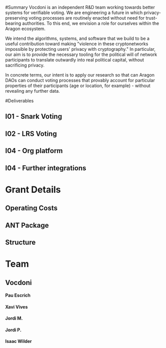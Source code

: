 #Summary
Vocdoni is an independent R&D team working towards better systems for verifiable voting. We are engineering a future in which privacy-preserving voting processes are routinely enacted without need for trust-bearing authorities. To this end, we envision a role for ourselves within the Aragon ecosystem. 

We intend the algorithms, systems, and software that we build to be a useful contribution toward making "violence in these cryptonetworks impossible by protecting users' privacy with cryptography." In particular, our aim is to provide the necessary tooling for the political will of network participants to translate outwardly into real political capital, without sacrificing privacy.

In concrete terms, our intent is to apply our research so that can Aragon DAOs can conduct voting processes that provably account for particular properties of their participants (age or location, for example) - without revealing any further data.

#Deliverables
## I01 - Snark Voting
## I02 - LRS Voting
## I04 - Org platform
## I04 - Further integrations

# Grant Details
## Operating Costs
## ANT Package
## Structure

# Team
## Vocdoni
#### Pau Escrich
#### Xavi Vives
#### Jordi M.
#### Jordi P.
#### Isaac Wilder
